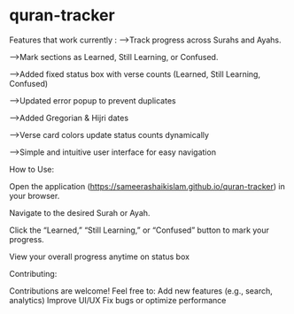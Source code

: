 # quran-tracker
Features that work currently : 
-->Track progress across Surahs and Ayahs.

-->Mark sections as Learned, Still Learning, or Confused.

-->Added fixed status box with verse counts (Learned, Still Learning, Confused)

-->Updated error popup to prevent duplicates

-->Added Gregorian & Hijri dates

-->Verse card colors update status counts dynamically

-->Simple and intuitive user interface for easy navigation


How to Use:

Open the application (https://sameerashaikislam.github.io/quran-tracker) in your browser.

Navigate to the desired Surah or Ayah.

Click the “Learned,” “Still Learning,” or “Confused” button to mark your progress.

View your overall progress anytime on status box

Contributing:

Contributions are welcome! Feel free to:
Add new features (e.g., search, analytics)
Improve UI/UX
Fix bugs or optimize performance


